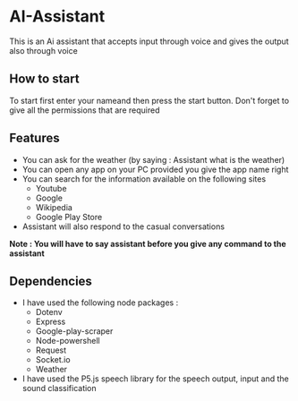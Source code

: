 # AI-Assistant
This is an Ai assistant that accepts input through voice and gives the output also through voice

## How to start
To start first enter your nameand then press the start button. Don't forget to give all the permissions that are required

## Features
* You can ask for the weather (by saying : Assistant what is the weather) 
* You can open any app on your PC provided you give the app name right
* You can search for the information available on the following sites
	* Youtube
	* Google
	* Wikipedia
	* Google Play Store
* Assistant will also respond to the casual conversations

**Note : You will have to say assistant before you give any command to the assistant**

## Dependencies
* I have used the following node packages :
	* Dotenv
	* Express
	* Google-play-scraper
	* Node-powershell
	* Request
	* Socket.io
	* Weather
* I have used the P5.js speech library for the speech output, input and the sound classification
